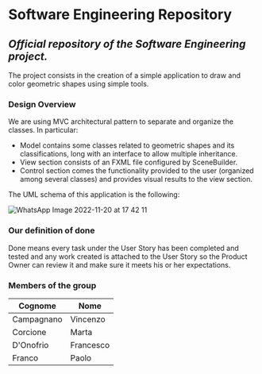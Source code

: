 # Software Engineering Repository
## _Official repository of the Software Engineering project._
The project consists in the creation of a simple application to draw and color geometric shapes using simple tools.
### Design Overview
We are using MVC architectural pattern to separate and organize the classes.
In particular: 
- Model contains some classes related to geometric shapes and its classifications, long with an interface to allow multiple inheritance. 
- View section consists of an FXML file configured by SceneBuilder.
- Control section comes the functionality provided to the user (organized among several classes) and provides visual results to the view section.

The UML schema of this application is the following:

![WhatsApp Image 2022-11-20 at 17 42 11](https://user-images.githubusercontent.com/68144630/202914471-023799ba-b4db-4fa2-8463-2c65b44ee61c.jpeg)

### Our definition of done
Done means every task under the User Story has been completed and tested and any work created is attached to the User Story so the Product Owner can review it and make sure it meets his or her expectations.

### Members of the group
| Cognome | Nome |
| ------ | ------ |
| Campagnano | Vincenzo | 
| Corcione | Marta | 
| D'Onofrio | Francesco |
| Franco | Paolo |
